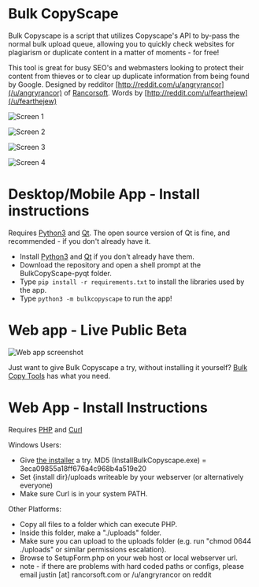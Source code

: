 Bulk CopyScape
=============

Bulk Copyscape is a script that utilizes Copyscape's API to by-pass the normal bulk upload queue, allowing you to quickly check websites for plagiarism or duplicate content in a matter of moments - for free!

This tool is great for busy SEO's and webmasters looking to protect their content from thieves or to clear up duplicate information from being found by Google.
Designed by redditor [http://reddit.com/u/angryrancor](/u/angryrancor) of [Rancorsoft](http://rancorsoft.com). Words by [http://reddit.com/u/fearthejew](/u/fearthejew)

![Screen 1](https://raw.githubusercontent.com/angryrancor/bulkcopyscape/master/BulkCopyScape-pyqt/ss1.png)

![Screen 2](https://raw.githubusercontent.com/angryrancor/bulkcopyscape/master/BulkCopyScape-pyqt/ss2.png)

![Screen 3](https://raw.githubusercontent.com/angryrancor/bulkcopyscape/master/BulkCopyScape-pyqt/ss3.png)

![Screen 4](https://raw.githubusercontent.com/angryrancor/bulkcopyscape/master/BulkCopyScape-pyqt/ss4.png)

Desktop/Mobile App - Install instructions
=============

Requires [Python3](https://www.python.org/downloads/) and [Qt](https://www.qt.io/download). The open source version of Qt is fine, and recommended - if you don't already have it.

* Install [Python3](https://www.python.org/downloads/) and [Qt](https://www.qt.io/download) if you don't already have them.
* Download the repository and open a shell prompt at the BulkCopyScape-pyqt folder.
* Type `pip install -r requirements.txt` to install the libraries used by the app.
* Type `python3 -m bulkcopyscape` to run the app!


Web app - Live Public Beta
=============

![Web app screenshot](http://rancorsoft.com/images/logos/bulkcopytools_sm.png)

Just want to give Bulk Copyscape a try, without installing it yourself?  [Bulk Copy Tools](https://bulkcopytools.com) has what you need.

Web App - Install Instructions
=============

Requires [PHP](http://php.net) and [Curl](http://curl.haxx.se)

Windows Users:

* Give [the installer](https://github.com/angryrancor/BulkCopyscape/blob/master/BulkCopyScape-Web/windows-installer/Installer/InstallBulkCopyscape.exe) a try.  MD5 (InstallBulkCopyscape.exe) = 3eca09855a18ff676a4c968b4a519e20
* Set {install dir}/uploads writeable by your webserver (or alternatively everyone)
* Make sure Curl is in your system PATH.

Other Platforms:

* Copy all files to a folder which can execute PHP.  
* Inside this folder, make a "./uploads" folder.
* Make sure you can upload to the uploads folder (e.g. run "chmod 0644 ./uploads" or similar permissions escalation).
* Browse to SetupForm.php on your web host or local webserver url.
* note - if there are problems with hard coded paths or configs, please email justin [at] rancorsoft.com or /u/angryrancor on reddit
